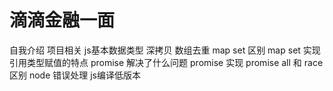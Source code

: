 # 滴滴金融一面

自我介绍
项目相关
js基本数据类型
深拷贝
数组去重
map set 区别
map set 实现
引用类型赋值的特点
promise 解决了什么问题
promise 实现
promise all 和 race 区别
node 错误处理
js编译低版本

